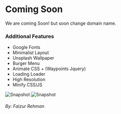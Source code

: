 # Coming Soon
We are coming Soon! but soon change domain name.

### Additional Features
* Google Fonts
* Minimalist Layout
* Unsplash Wallpaper
* Burger Menu
* Animate CSS + (Waypoints Jquery)
* Loading Loader
* High Resolution
* Minify CSS/JS

![Snapshot](https://cdn.jsdelivr.net/gh/fazurrehman/cmg-soon@master/img/layout.jpg "Coming Soon Page")
![Snapshot](https://rawgit.com/fazurrehman/cmg-soon/master/img/performance.jpg)

###### By: Faizur Rehman

